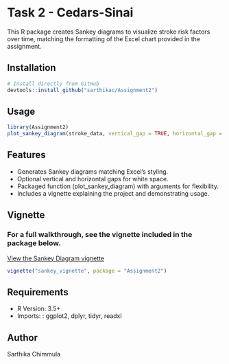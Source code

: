 # Task 2 - Cedars-Sinai

This R package creates Sankey diagrams to visualize stroke risk factors over time, matching the formatting of the Excel chart provided in the assignment. 

## Installation

```r
# Install directly from GitHub
devtools::install_github("sarthikac/Assignment2")
```
## Usage
```r
library(Assignment2)
plot_sankey_diagram(stroke_data, vertical_gap = TRUE, horizontal_gap = TRUE)
```

## Features
- Generates Sankey diagrams matching Excel’s styling.
- Optional vertical and horizontal gaps for white space.
- Packaged function (plot_sankey_diagram) with arguments for flexibility.
- Includes a vignette explaining the project and demonstrating usage.

## Vignette
### For a full walkthrough, see the vignette included in the package below.
[View the Sankey Diagram vignette](https://sarthikac.github.io/Assignment2/)
```r
vignette("sankey_vignette", package = "Assignment2")
```

## Requirements
- R Version: 3.5+
- Imports: : ggplot2, dplyr, tidyr, readxl

## Author
Sarthika Chimmula
